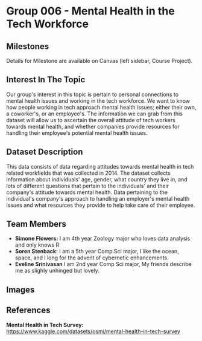 # Group 006 - Mental Health in the Tech Workforce

## Milestones

Details for Milestone are available on Canvas (left sidebar, Course Project).

## Interest In The Topic

Our group's interest in this topic is pertain to personal connections to mental health issues and working in the tech workforce. We want to know how people working in tech approach mental health issues; either their own, a coworker's, or an employee's. The information we can grab from this dataset will allow us to ascertain the overall attitude of tech workers towards mental health, and whether companies provide resources for handling their employee's potential mental health issues.

## Dataset Description

This data consists of data regarding attitudes towards mental health in tech related workfields that was collected in 2014. The dataset collects information about individuals' age, gender, what country they live in, and lots of different questions that pertain to the individuals' and their company's attitude towards mental health. Data pertaining to the individual's company's approach to handling an employer's mental health issues and what resources they provide to help take care of their employee. 

## Team Members

- **Simone Flowers:** I am 4th year Zoology major who loves data analysis and only knows R
- **Soren Stenback:** I am a 5th year Comp Sci major, I like the ocean, space, and I long for the advent of cybernetic enhancements.
- **Eveline Srinivasan** I am 2nd year Comp Sci major, My friends describe me as slighly unhinged but lovely.

## Images

## References

**Mental Health in Tech Survey:** https://www.kaggle.com/datasets/osmi/mental-health-in-tech-survey
